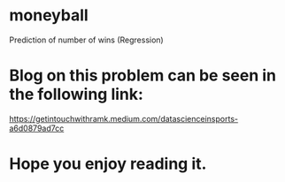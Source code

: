 # moneyball
Prediction of number of wins (Regression)

# Blog on this problem can be seen in the following link:
https://getintouchwithramk.medium.com/datascienceinsports-a6d0879ad7cc 

# Hope you enjoy reading it.
